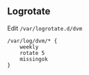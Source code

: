 ## Logrotate

Edit `/var/logrotate.d/dvm`

```
/var/log/dvm/* {
    weekly
    rotate 5
    missingok
}
```
